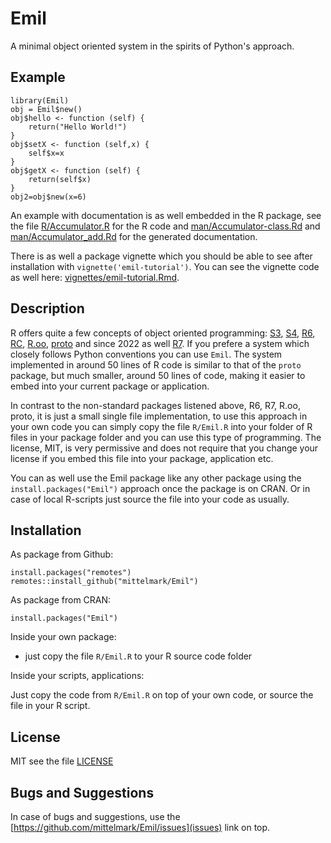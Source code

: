 # Emil

A minimal object oriented system in the spirits of Python's approach.

## Example

```
library(Emil)
obj = Emil$new()
obj$hello <- function (self) {
    return("Hello World!")
}
obj$setX <- function (self,x) {
    self$x=x
}
obj$getX <- function (self) {
    return(self$x)
}
obj2=obj$new(x=6)
```

An example with documentation is as well embedded in the R package, see the
file [R/Accumulator.R](R/Accumulator.R) for the R code and
[man/Accumulator-class.Rd](man/Accumulator-class.Rd) and
[man/Accumulator_add.Rd](man/Accumulator_add.Rd) for the generated
documentation.

There is as well a package vignette which you should be able to see after
installation with `vignette('emil-tutorial')`. You can see the vignette code as well here: [vignettes/emil-tutorial.Rmd](vignettes/emil-tutorial.Rmd).


## Description

R offers quite a few concepts of object oriented programming:
[S3](https://adv-r.hadley.nz/s3.html), [S4](https://adv-r.had.co.nz/S4.html),
[R6](https://adv-r.hadley.nz/r6.html),
[RC](http://adv-r.had.co.nz/OO-essentials.html#rc),
[R.oo](https://cran.r-project.org/web/packages/R.oo/index.html),
[proto](https://cran.r-project.org/web/packages/proto/index.html) and since
2022 as well [R7](https://rconsortium.github.io/OOP-WG/). If you prefere a
system which closely follows Python conventions you can use `Emil`. The system implemented in around 50 lines of R code is similar to that of the
`proto` package, but much smaller, around 50 lines of code, making it easier to embed into your current
package or application.

In contrast to the non-standard packages listened above, R6, R7, R.oo, proto,
it is just a small single file implementation, to use this approach in your
own code you can simply copy the file `R/Emil.R` into your folder of R files
in your package folder and you can use this type of programming. The license,
MIT, is very permissive and does not require that you change your license if
you embed this file into your package, application etc.

You can as well use the Emil package like any other package using the
`install.packages("Emil")` approach once the package is on CRAN. Or in case of local R-scripts just source the file into your code as usually.

## Installation

As package from Github:

```
install.packages("remotes")
remotes::install_github("mittelmark/Emil")
```

As package from CRAN:

```
install.packages("Emil")
```

Inside your own package:

- just copy the file `R/Emil.R` to your R source code folder

Inside your scripts, applications:

Just copy the code from `R/Emil.R` on top of your own code, or source the file
in your R script.

## License

MIT see the file [LICENSE](LICENSE)

## Bugs and Suggestions

In case of bugs and suggestions, use the [https://github.com/mittelmark/Emil/issues](issues) link on top.
